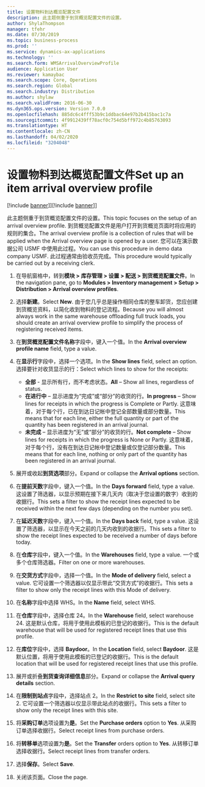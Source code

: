 ```yaml
---
title: 设置物料到达概览配置文件
description: 此主题侧重于到货概览配置文件的设置。
author: ShylaThompson
manager: tfehr
ms.date: 07/30/2019
ms.topic: business-process
ms.prod: ''
ms.service: dynamics-ax-applications
ms.technology: ''
ms.search.form: WMSArrivalOverviewProfile
audience: Application User
ms.reviewer: kamaybac
ms.search.scope: Core, Operations
ms.search.region: Global
ms.search.industry: Distribution
ms.author: shylaw
ms.search.validFrom: 2016-06-30
ms.dyn365.ops.version: Version 7.0.0
ms.openlocfilehash: 885dc6c4fff53b9c1ddbac64e97b2b415bac1c7a
ms.sourcegitcommit: 4f9912439ff78acf0c754d5bff972c4b85763093
ms.translationtype: HT
ms.contentlocale: zh-CN
ms.lasthandoff: 04/02/2020
ms.locfileid: "3204048"
---
```

# <a name="set-up-an-item-arrival-overview-profile"></a><span data-ttu-id="74ce2-103">设置物料到达概览配置文件</span><span class="sxs-lookup"><span data-stu-id="74ce2-103">Set up an item arrival overview profile</span></span>

<span data-ttu-id="74ce2-104">[!include [banner](../../includes/banner.md)]]</span><span class="sxs-lookup"><span data-stu-id="74ce2-104">[!include [banner](../../includes/banner.md)]]</span></span>

<span data-ttu-id="74ce2-105">此主题侧重于到货概览配置文件的设置。</span><span class="sxs-lookup"><span data-stu-id="74ce2-105">This topic focuses on the setup of an arrival overview profile.</span></span> <span data-ttu-id="74ce2-106">到货概览配置文件是用户打开到货概览页面时将应用的规则的集合。</span><span class="sxs-lookup"><span data-stu-id="74ce2-106">The arrival overview profile is a collection of rules that will be applied when the Arrival overview page is opened by a user.</span></span> <span data-ttu-id="74ce2-107">您可以在演示数据公司 USMF 中使用此过程。</span><span class="sxs-lookup"><span data-stu-id="74ce2-107">You can use this procedure in demo data company USMF.</span></span> <span data-ttu-id="74ce2-108">此过程通常由验收员完成。</span><span class="sxs-lookup"><span data-stu-id="74ce2-108">This procedure would typically be carried out by a receiving clerk.</span></span>

1. <span data-ttu-id="74ce2-109">在导航窗格中，转到**模块 > 库存管理 > 设置 > 配送 > 到货概览配置文件**。</span><span class="sxs-lookup"><span data-stu-id="74ce2-109">In the navigation pane, go to **Modules > Inventory management > Setup > Distribution > Arrival overview profiles**.</span></span>
2. <span data-ttu-id="74ce2-110">选择**新建**。</span><span class="sxs-lookup"><span data-stu-id="74ce2-110">Select **New**.</span></span> <span data-ttu-id="74ce2-111">由于您几乎总是操作相同仓库的整车卸货，您应创建到货概览资料，以简化收到物料的登记流程。</span><span class="sxs-lookup"><span data-stu-id="74ce2-111">Because you will almost always work in the same warehouse offloading full truck loads, you should create an arrival overview profile to simplify the process of registering received items.</span></span>  
3. <span data-ttu-id="74ce2-112">在**到货概览配置文件名称**字段中，键入一个值。</span><span class="sxs-lookup"><span data-stu-id="74ce2-112">In the **Arrival overview profile name** field, type a value.</span></span>
4. <span data-ttu-id="74ce2-113">在**显示行**字段中，选择一个选项。</span><span class="sxs-lookup"><span data-stu-id="74ce2-113">In the **Show lines** field, select an option.</span></span> <span data-ttu-id="74ce2-114">选择要针对收货显示的行：</span><span class="sxs-lookup"><span data-stu-id="74ce2-114">Select which lines to show for the receipts:</span></span>  

    - <span data-ttu-id="74ce2-115">**全部** - 显示所有行，而不考虑状态。</span><span class="sxs-lookup"><span data-stu-id="74ce2-115">**All** – Show all lines, regardless of status.</span></span>   
    - <span data-ttu-id="74ce2-116">**在进行中** – 显示进度为“完成”或“部分”的收货的行。</span><span class="sxs-lookup"><span data-stu-id="74ce2-116">**In progress** – Show lines for receipts in which the progress is Complete or Partly.</span></span> <span data-ttu-id="74ce2-117">这意味着，对于每个行，已在到达日记帐中登记全部数量或部分数量。</span><span class="sxs-lookup"><span data-stu-id="74ce2-117">This means that for each line, either the full quantity or part of the quantity has been registered in an arrival journal.</span></span>   
    - <span data-ttu-id="74ce2-118">**未完成** – 显示进度为“无”或“部分”的收货的行。</span><span class="sxs-lookup"><span data-stu-id="74ce2-118">**Not complete** – Show lines for receipts in which the progress is None or Partly.</span></span> <span data-ttu-id="74ce2-119">这意味着，对于每个行，没有在到达日记帐中登记数量或仅登记部分数量。</span><span class="sxs-lookup"><span data-stu-id="74ce2-119">This means that for each line, nothing or only part of the quantity has been registered in an arrival journal.</span></span>  

5. <span data-ttu-id="74ce2-120">展开或收起**到货选项**部分。</span><span class="sxs-lookup"><span data-stu-id="74ce2-120">Expand or collapse the **Arrival options** section.</span></span>
6. <span data-ttu-id="74ce2-121">在**提前天数**字段中，键入一个值。</span><span class="sxs-lookup"><span data-stu-id="74ce2-121">In the **Days forward** field, type a value.</span></span> <span data-ttu-id="74ce2-122">这设置了筛选器，以显示预期在接下来几天内（取决于您设置的数字）收到的收据行。</span><span class="sxs-lookup"><span data-stu-id="74ce2-122">This sets a filter to show the receipt lines expected to be received within the next few days (depending on the number you set).</span></span>  
7. <span data-ttu-id="74ce2-123">在**延迟天数**字段中，键入一个值。</span><span class="sxs-lookup"><span data-stu-id="74ce2-123">In the **Days back** field, type a value.</span></span> <span data-ttu-id="74ce2-124">这设置了筛选器，以显示在今天之前的几天内收到的收据行。</span><span class="sxs-lookup"><span data-stu-id="74ce2-124">This sets a filter to show the receipt lines expected to be received a number of days before today.</span></span>  
8. <span data-ttu-id="74ce2-125">在**仓库**字段中，键入一个值。</span><span class="sxs-lookup"><span data-stu-id="74ce2-125">In the **Warehouses** field, type a value.</span></span> <span data-ttu-id="74ce2-126">一个或多个仓库筛选器。</span><span class="sxs-lookup"><span data-stu-id="74ce2-126">Filter on one or more warehouses.</span></span>  
9. <span data-ttu-id="74ce2-127">在**交货方式**字段中，选择一个值。</span><span class="sxs-lookup"><span data-stu-id="74ce2-127">In the **Mode of delivery** field, select a value.</span></span> <span data-ttu-id="74ce2-128">它可设置一个筛选器以仅显示带此“交货方式”的收据行。</span><span class="sxs-lookup"><span data-stu-id="74ce2-128">This sets a filter to show only the receipt lines with this Mode of delivery.</span></span>  
10. <span data-ttu-id="74ce2-129">在**名称**字段中选择 WHS。</span><span class="sxs-lookup"><span data-stu-id="74ce2-129">In the **Name** field, select WHS.</span></span>
11. <span data-ttu-id="74ce2-130">在**仓库**字段中，选择仓库 24。</span><span class="sxs-lookup"><span data-stu-id="74ce2-130">In the **Warehouse** field, select warehouse 24.</span></span> <span data-ttu-id="74ce2-131">这是默认仓库，将用于使用此模板的已登记的收据行。</span><span class="sxs-lookup"><span data-stu-id="74ce2-131">This is the default warehouse that will be used for registered receipt lines that use this profile.</span></span>  
12. <span data-ttu-id="74ce2-132">在**库位**字段中，选择 **Baydoor**。</span><span class="sxs-lookup"><span data-stu-id="74ce2-132">In the **Location** field, select **Baydoor**.</span></span> <span data-ttu-id="74ce2-133">这是默认位置，将用于使用此模板的已登记的收据行。</span><span class="sxs-lookup"><span data-stu-id="74ce2-133">This is the default location that will be used for registered receipt lines that use this profile.</span></span>  
13. <span data-ttu-id="74ce2-134">展开或折叠**到货查询详细信息**部分。</span><span class="sxs-lookup"><span data-stu-id="74ce2-134">Expand or collapse the **Arrival query details** section.</span></span>
14. <span data-ttu-id="74ce2-135">在**限制到站点**字段中，选择站点 2。</span><span class="sxs-lookup"><span data-stu-id="74ce2-135">In the **Restrict to site** field, select site 2.</span></span> <span data-ttu-id="74ce2-136">它可设置一个筛选器以仅显示带此站点的收据行。</span><span class="sxs-lookup"><span data-stu-id="74ce2-136">This sets a filter to show only the receipt lines with this site.</span></span>  
15. <span data-ttu-id="74ce2-137">将**采购订单**选项设置为**是**。</span><span class="sxs-lookup"><span data-stu-id="74ce2-137">Set the **Purchase orders** option to **Yes**.</span></span> <span data-ttu-id="74ce2-138">从采购订单选择收据行。</span><span class="sxs-lookup"><span data-stu-id="74ce2-138">Select receipt lines from purchase orders.</span></span>  
16. <span data-ttu-id="74ce2-139">将**转移单**选项设置为**是**。</span><span class="sxs-lookup"><span data-stu-id="74ce2-139">Set the **Transfer** orders option to **Yes**.</span></span> <span data-ttu-id="74ce2-140">从转移订单选择收据行。</span><span class="sxs-lookup"><span data-stu-id="74ce2-140">Select receipt lines from transfer orders.</span></span>  
17. <span data-ttu-id="74ce2-141">选择**保存**。</span><span class="sxs-lookup"><span data-stu-id="74ce2-141">Select **Save**.</span></span>
18. <span data-ttu-id="74ce2-142">关闭该页面。</span><span class="sxs-lookup"><span data-stu-id="74ce2-142">Close the page.</span></span>

